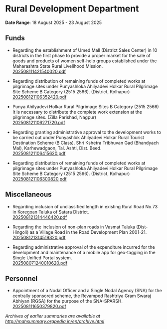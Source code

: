 # Rural Development Department

**Date Range**: 18 August 2025 - 23 August 2025


## Funds
- Regarding the establishment of Umed Mall (District Sales Center) in 10 districts in the first phase to provide a proper market for the sale of goods and products of women self-help groups established under the Maharashtra State Rural Livelihood Mission.\
  [202508111421540020.pdf](https://gr.maharashtra.gov.in/Site/Upload/Government%20Resolutions/English/202508111421540020.pdf)

- Regarding distribution of remaining funds of completed works at pilgrimage sites under Punyashloka Ahilyadevi Holkar Rural Pilgrimage Site Scheme B Category (2515 2566). (District, Kolhapur)\
  [202508121106352420.pdf](https://gr.maharashtra.gov.in/Site/Upload/Government%20Resolutions/English/202508121106352420.pdf)

- Punya Ahilyadevi Holkar Rural Pilgrimage Sites B Category (2515 2566) It is necessary to distribute the complete work extension at the pilgrimage sites.  (Zilla Parishad, Nagpur)\
  [202508121106271720.pdf](https://gr.maharashtra.gov.in/Site/Upload/Government%20Resolutions/English/202508121106271720.pdf)

- Regarding granting administrative approval to the development works to be carried out under Punyashlok Ahilyadevi Holkar Rural Tourist Destination Scheme (B Class). Shri Kshetra Tribhuvan Gad (Bhandyach Mal), Karhewadgaon, Tal. Ashti, Dist. Beed.\
  [202508121106415620.pdf](https://gr.maharashtra.gov.in/Site/Upload/Government%20Resolutions/English/202508121106415620.pdf)

- Regarding distribution of remaining funds of completed works at pilgrimage sites under Punyashloka Ahilyadevi Holkar Rural Pilgrimage Site Scheme B Category (2515 2566). (District, Kolhapur)\
  [202508121106300820.pdf](https://gr.maharashtra.gov.in/Site/Upload/Government%20Resolutions/English/202508121106300820.pdf)

## Miscellaneous
- Regarding inclusion of unclassified length in existing Rural Road No.73 in Koregoan Taluka of Satara District.\
  [202508121314446420.pdf](https://gr.maharashtra.gov.in/Site/Upload/Government%20Resolutions/English/202508121314446420.pdf)

- Regarding the inclusion of non-plan roads in Vasmat Taluka (Dist-Hingoli)  as a Village Road in the Road Development Plan 2001-21.\
  [202508121314519320.pdf](https://gr.maharashtra.gov.in/Site/Upload/Government%20Resolutions/English/202508121314519320.pdf)

- Regarding administrative approval of the expenditure incurred for the development and maintenance of a mobile app for geo-tagging in the Single Unified Portal system.\
  [202508071240010620.pdf](https://gr.maharashtra.gov.in/Site/Upload/Government%20Resolutions/English/202508071240010620.pdf)

## Personnel
- Appointment of a Nodal Officer and a Single Nodal Agency (SNA) for the centrally sponsored scheme, the Revamped Rashtriya Gram Swaraj Abhiyan (RGSA) for the purpose of the SNA-SPARSH.\
  [202508111650379820.pdf](https://gr.maharashtra.gov.in/Site/Upload/Government%20Resolutions/English/202508111650379820.pdf)


*Archives of earlier summaries are available at http://mahsummary.orgpedia.in/en/archive.html*